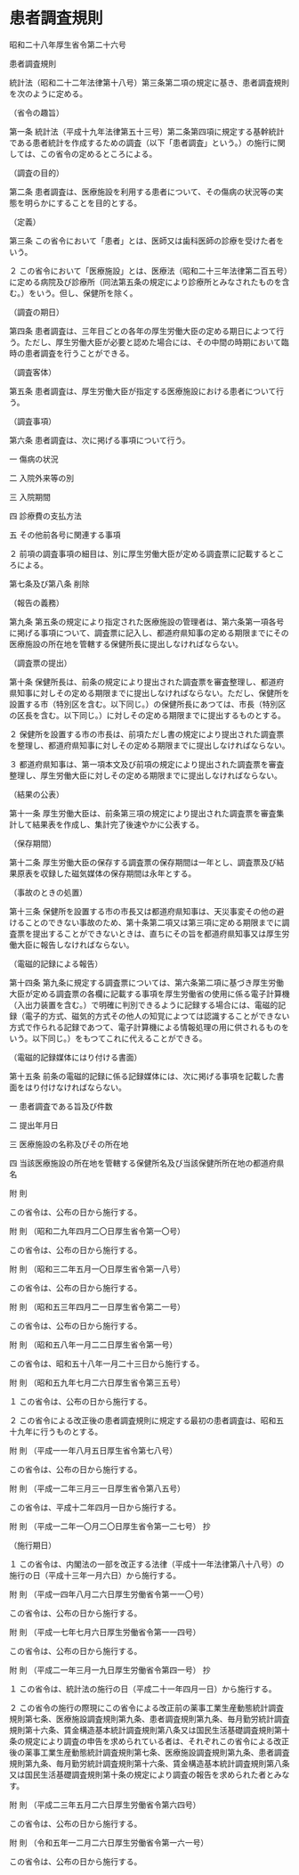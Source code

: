 # 患者調査規則

昭和二十八年厚生省令第二十六号

患者調査規則

統計法（昭和二十二年法律第十八号）第三条第二項の規定に基き、患者調査規則を次のように定める。

（省令の趣旨）

第一条 統計法（平成十九年法律第五十三号）第二条第四項に規定する基幹統計である患者統計を作成するための調査（以下「患者調査」という。）の施行に関しては、この省令の定めるところによる。

（調査の目的）

第二条 患者調査は、医療施設を利用する患者について、その傷病の状況等の実態を明らかにすることを目的とする。

（定義）

第三条 この省令において「患者」とは、医師又は歯科医師の診療を受けた者をいう。

２ この省令において「医療施設」とは、医療法（昭和二十三年法律第二百五号）に定める病院及び診療所（同法第五条の規定により診療所とみなされたものを含む。）をいう。但し、保健所を除く。

（調査の期日）

第四条 患者調査は、三年目ごとの各年の厚生労働大臣の定める期日によつて行う。ただし、厚生労働大臣が必要と認めた場合には、その中間の時期において臨時の患者調査を行うことができる。

（調査客体）

第五条 患者調査は、厚生労働大臣が指定する医療施設における患者について行う。

（調査事項）

第六条 患者調査は、次に掲げる事項について行う。

一 傷病の状況

二 入院外来等の別

三 入院期間

四 診療費の支払方法

五 その他前各号に関連する事項

２ 前項の調査事項の細目は、別に厚生労働大臣が定める調査票に記載するところによる。

第七条及び第八条 削除

（報告の義務）

第九条 第五条の規定により指定された医療施設の管理者は、第六条第一項各号に掲げる事項について、調査票に記入し、都道府県知事の定める期限までにその医療施設の所在地を管轄する保健所長に提出しなければならない。

（調査票の提出）

第十条 保健所長は、前条の規定により提出された調査票を審査整理し、都道府県知事に対しその定める期限までに提出しなければならない。ただし、保健所を設置する市（特別区を含む。以下同じ。）の保健所長にあつては、市長（特別区の区長を含む。以下同じ。）に対しその定める期限までに提出するものとする。

２ 保健所を設置する市の市長は、前項ただし書の規定により提出された調査票を整理し、都道府県知事に対しその定める期限までに提出しなければならない。

３ 都道府県知事は、第一項本文及び前項の規定により提出された調査票を審査整理し、厚生労働大臣に対しその定める期限までに提出しなければならない。

（結果の公表）

第十一条 厚生労働大臣は、前条第三項の規定により提出された調査票を審査集計して結果表を作成し、集計完了後速やかに公表する。

（保存期間）

第十二条 厚生労働大臣の保存する調査票の保存期間は一年とし、調査票及び結果原表を収録した磁気媒体の保存期間は永年とする。

（事故のときの処置）

第十三条 保健所を設置する市の市長又は都道府県知事は、天災事変その他の避けることのできない事故のため、第十条第二項又は第三項に定める期限までに調査票を提出することができないときは、直ちにその旨を都道府県知事又は厚生労働大臣に報告しなければならない。

（電磁的記録による報告）

第十四条 第九条に規定する調査票については、第六条第二項に基づき厚生労働大臣が定める調査票の各欄に記載する事項を厚生労働省の使用に係る電子計算機（入出力装置を含む。）で明確に判別できるように記録する場合には、電磁的記録（電子的方式、磁気的方式その他人の知覚によつては認識することができない方式で作られる記録であつて、電子計算機による情報処理の用に供されるものをいう。以下同じ。）をもつてこれに代えることができる。

（電磁的記録媒体にはり付ける書面）

第十五条 前条の電磁的記録に係る記録媒体には、次に掲げる事項を記載した書面をはり付けなければならない。

一 患者調査である旨及び件数

二 提出年月日

三 医療施設の名称及びその所在地

四 当該医療施設の所在地を管轄する保健所名及び当該保健所所在地の都道府県名

附 則

この省令は、公布の日から施行する。

附 則 （昭和二九年四月二〇日厚生省令第一〇号）

この省令は、公布の日から施行する。

附 則 （昭和三二年五月一〇日厚生省令第一八号）

この省令は、公布の日から施行する。

附 則 （昭和五三年四月二一日厚生省令第二一号）

この省令は、公布の日から施行する。

附 則 （昭和五八年一月二二日厚生省令第一号）

この省令は、昭和五十八年一月二十三日から施行する。

附 則 （昭和五九年七月二六日厚生省令第三五号）

１ この省令は、公布の日から施行する。

２ この省令による改正後の患者調査規則に規定する最初の患者調査は、昭和五十九年に行うものとする。

附 則 （平成一一年八月五日厚生省令第七八号）

この省令は、公布の日から施行する。

附 則 （平成一二年三月三一日厚生省令第八五号）

この省令は、平成十二年四月一日から施行する。

附 則 （平成一二年一〇月二〇日厚生省令第一二七号） 抄

（施行期日）

１ この省令は、内閣法の一部を改正する法律（平成十一年法律第八十八号）の施行の日（平成十三年一月六日）から施行する。

附 則 （平成一四年八月二六日厚生労働省令第一一〇号）

この省令は、公布の日から施行する。

附 則 （平成一七年七月六日厚生労働省令第一一四号）

この省令は、公布の日から施行する。

附 則 （平成二一年三月一九日厚生労働省令第四一号） 抄

１ この省令は、統計法の施行の日（平成二十一年四月一日）から施行する。

２ この省令の施行の際現にこの省令による改正前の薬事工業生産動態統計調査規則第七条、医療施設調査規則第九条、患者調査規則第九条、毎月勤労統計調査規則第十六条、賃金構造基本統計調査規則第八条又は国民生活基礎調査規則第十条の規定により調査の申告を求められている者は、それぞれこの省令による改正後の薬事工業生産動態統計調査規則第七条、医療施設調査規則第九条、患者調査規則第九条、毎月勤労統計調査規則第十六条、賃金構造基本統計調査規則第八条又は国民生活基礎調査規則第十条の規定により調査の報告を求められた者とみなす。

附 則 （平成二三年五月二六日厚生労働省令第六四号）

この省令は、公布の日から施行する。

附 則 （令和五年一二月二六日厚生労働省令第一六一号）

この省令は、公布の日から施行する。
